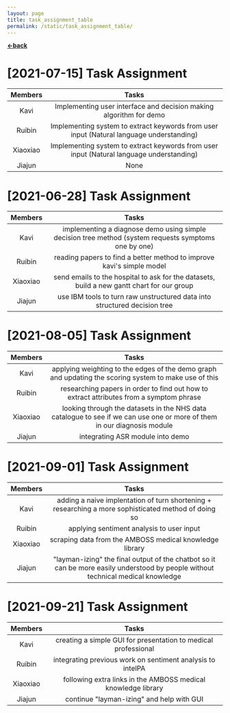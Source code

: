 ```yaml
---
layout: page
title: task_assignment_table
permalink: /static/task_assignment_table/
---
```


[**<-back**](/static)  

# [2021-07-15] Task Assignment

| Members | Tasks |
| :----:| :----: |
| Kavi | Implementing user interface and decision making algorithm for demo| 
| Ruibin | Implementing system to extract keywords from user input (Natural language understanding)|
| Xiaoxiao | Implementing system to extract keywords from user input (Natural language understanding) |
| Jiajun | None |


# [2021-06-28] Task Assignment

| Members | Tasks |
| :----:| :----: |
| Kavi | implementing a diagnose demo using simple decision tree method (system requests symptoms one by one) | 
| Ruibin | reading papers to find a better method to improve kavi's simple model |
| Xiaoxiao | send emails to the hospital to ask for the datasets, build a new gantt chart for our group |
| Jiajun | use IBM tools to turn raw unstructured data into structured decision tree |


# [2021-08-05] Task Assignment

| Members | Tasks |
| :----:| :----: |
| Kavi | applying weighting to the edges of the demo graph and updating the scoring system to make use of this | 
| Ruibin | researching papers in order to find out how to extract attributes from a symptom phrase |
| Xiaoxiao | looking through the datasets in the NHS data catalogue to see if we can use one or more of them in our diagnosis module |
| Jiajun | integrating ASR module into demo |


# [2021-09-01] Task Assignment

| Members | Tasks |
| :----:| :----: |
| Kavi | adding a naive implentation of turn shortening + researching a more sophisticated method of doing so  | 
| Ruibin | applying sentiment analysis to user input |
| Xiaoxiao | scraping data from the AMBOSS medical knowledge library  |
| Jiajun | "layman-izing" the final output of the chatbot so it can be more easily understood by people without technical medical knowledge |


# [2021-09-21] Task Assignment

| Members | Tasks |
| :----:| :----: |
| Kavi | creating a simple GUI for presentation to medical professional  | 
| Ruibin | integrating previous work on sentiment analysis to intelPA |
| Xiaoxiao | following extra links in the AMBOSS medical knowledge library  |
| Jiajun | continue "layman-izing" and help with GUI |